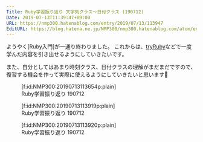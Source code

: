 ```yaml
---
Title: Ruby学習振り返り 文字列クラス〜日付クラス (190712)
Date: 2019-07-13T11:39:47+09:00
URL: https://nmp300.hatenablog.com/entry/2019/07/13/113947
EditURL: https://blog.hatena.ne.jp/NMP300/nmp300.hatenablog.com/atom/entry/17680117127217486339
---
```


ようやく[Ruby入門]が一通り終わりました。
これからは、[tryRuby]()などで一度学んだ内容を引き出せるようにしていきたいです。

また、自分としてはあまり時刻クラス、日付クラスの理解がまだまだですので、復習する機会を作って実際に使えるようにしていきたいと思います🤔

<figure class="figure-image figure-image-fotolife" title="Ruby学習振り返り 190712">[f:id:NMP300:20190713113654p:plain]<figcaption>Ruby学習振り返り 190712</figcaption></figure>

<figure class="figure-image figure-image-fotolife" title="Ruby学習振り返り 190712">[f:id:NMP300:20190713113919p:plain]<figcaption>Ruby学習振り返り 190712</figcaption></figure>

<figure class="figure-image figure-image-fotolife" title="Ruby学習振り返り 190712">[f:id:NMP300:20190713113920p:plain]<figcaption>Ruby学習振り返り 190712</figcaption></figure>

